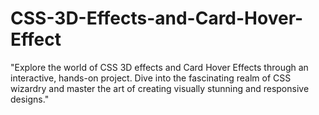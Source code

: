 # CSS-3D-Effects-and-Card-Hover-Effect
"Explore the world of CSS 3D effects and Card Hover Effects through an interactive, hands-on project. Dive into the fascinating realm of CSS wizardry and master the art of creating visually stunning and responsive designs."
